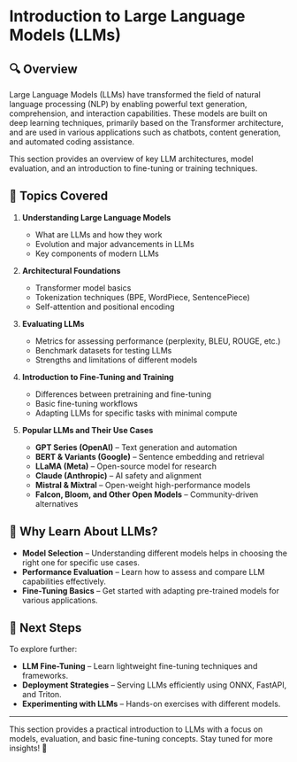 # Introduction to Large Language Models (LLMs)

## 🔍 Overview

Large Language Models (LLMs) have transformed the field of natural language processing (NLP) by enabling powerful text generation, comprehension, and interaction capabilities. These models are built on deep learning techniques, primarily based on the Transformer architecture, and are used in various applications such as chatbots, content generation, and automated coding assistance.

This section provides an overview of key LLM architectures, model evaluation, and an introduction to fine-tuning or training techniques.

## 📌 Topics Covered

1. **Understanding Large Language Models**

   - What are LLMs and how they work
   - Evolution and major advancements in LLMs
   - Key components of modern LLMs

2. **Architectural Foundations**

   - Transformer model basics
   - Tokenization techniques (BPE, WordPiece, SentencePiece)
   - Self-attention and positional encoding

3. **Evaluating LLMs**

   - Metrics for assessing performance (perplexity, BLEU, ROUGE, etc.)
   - Benchmark datasets for testing LLMs
   - Strengths and limitations of different models

4. **Introduction to Fine-Tuning and Training**

   - Differences between pretraining and fine-tuning
   - Basic fine-tuning workflows
   - Adapting LLMs for specific tasks with minimal compute

5. **Popular LLMs and Their Use Cases**
   - **GPT Series (OpenAI)** – Text generation and automation
   - **BERT & Variants (Google)** – Sentence embedding and retrieval
   - **LLaMA (Meta)** – Open-source model for research
   - **Claude (Anthropic)** – AI safety and alignment
   - **Mistral & Mixtral** – Open-weight high-performance models
   - **Falcon, Bloom, and Other Open Models** – Community-driven alternatives

## 🚀 Why Learn About LLMs?

- **Model Selection** – Understanding different models helps in choosing the right one for specific use cases.
- **Performance Evaluation** – Learn how to assess and compare LLM capabilities effectively.
- **Fine-Tuning Basics** – Get started with adapting pre-trained models for various applications.

## 🔗 Next Steps

To explore further:

- **LLM Fine-Tuning** – Learn lightweight fine-tuning techniques and frameworks.
- **Deployment Strategies** – Serving LLMs efficiently using ONNX, FastAPI, and Triton.
- **Experimenting with LLMs** – Hands-on exercises with different models.

---

This section provides a practical introduction to LLMs with a focus on models, evaluation, and basic fine-tuning concepts. Stay tuned for more insights! 🚀
